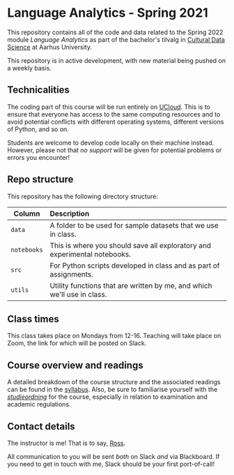 # Language Analytics - Spring 2021

This repository contains all of the code and data related to the Spring 2022 module _Language Analytics_ as part of the bachelor's tilvalg in [Cultural Data Science](https://bachelor.au.dk/en/supplementary-subject/culturaldatascience/) at Aarhus University.

This repository is in active development, with new material being pushed on a weekly basis. 

## Technicalities

The coding part of this course will be run entirely on [UCloud](https://cloud.sdu.dk/). This is to ensure that everyone has access to the same computing resources and to avoid potential conflicts with different operating systems, different versions of Python, and so on.

Students are welcome to develop code locally on their machine instead. However, please not that *no support* will be given for potential problems or errors you encounter!

## Repo structure

This repository has the following directory structure:

| Column | Description|
|--------|:-----------|
```data```| A folder to be used for sample datasets that we use in class.
```notebooks``` | This is where you should save all exploratory and experimental notebooks.
```src``` | For Python scripts developed in class and as part of assignments.
```utils``` | Utility functions that are written by me, and which we'll use in class.


## Class times

This class takes place on Mondays from 12-16. Teaching will take place on Zoom, the link for which will be posted on Slack.

## Course overview and readings

A detailed breakdown of the course structure and the associated readings can be found in the [syllabus](syllabus.md). Also, be sure to familiarise yourself with the [_studieordning_](https://eddiprod.au.dk/EDDI/webservices/DokOrdningService.cfc?method=visGodkendtOrdning&dokOrdningId=15952&sprog=en) for the course, especially in relation to examination and academic regulations.

## Contact details

The instructor is me! That is to say, [Ross](https://pure.au.dk/portal/en/persons/ross-deans-kristensenmclachlan(29ad140e-0785-4e07-bdc1-8af12f15856c).html).

All communication to you will be sent _both_ on Slack _and_ via Blackboard. If you need to get in touch with me, Slack should be your first port-of-call! 


